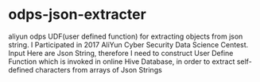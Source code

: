 # odps-json-extracter
aliyun odps UDF(user defined function) for extracting objects from json string. I Participated in 2017 AliYun Cyber Security Data Science Centest. Input Here are Json String, therefore I need to construct User Define Function which is invoked in online Hive Database, in order to extract self-defined characters from arrays of Json Strings

